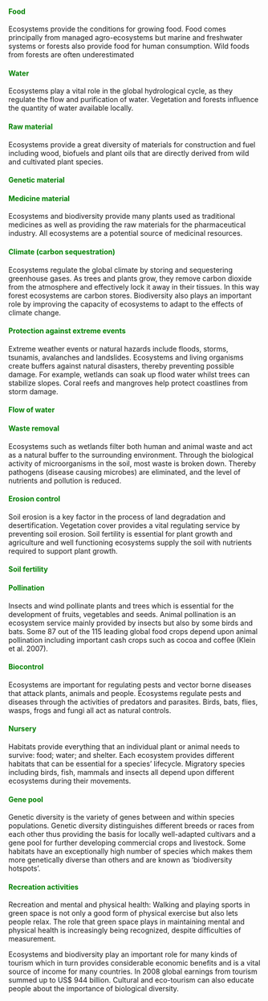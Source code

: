#### <span style="color:green"><b>Food</b></span>

Ecosystems provide the conditions for growing food. Food comes
principally from managed agro-ecosystems but marine and freshwater
systems or forests also provide food for human consumption. Wild foods
from forests are often underestimated

#### <span style="color:green"><b>Water</b></span>

Ecosystems play a vital role in the global hydrological cycle, as they
regulate the flow and purification of water. Vegetation and forests
influence the quantity of water available locally.

#### <span style="color:green"><b>Raw material</b></span>

Ecosystems provide a great diversity of materials for construction and
fuel including wood, biofuels and plant oils that are directly derived
from wild and cultivated plant species.

#### <span style="color:green"><b>Genetic material</b></span>

#### <span style="color:green"><b>Medicine material</b></span>

Ecosystems and biodiversity provide many plants used as traditional
medicines as well as providing the raw materials for the pharmaceutical
industry. All ecosystems are a potential source of medicinal resources.

#### <span style="color:green"><b>Climate (carbon sequestration)</b></span>

Ecosystems regulate the global climate by storing and sequestering
greenhouse gases. As trees and plants grow, they remove carbon dioxide
from the atmosphere and effectively lock it away in their tissues. In
this way forest ecosystems are carbon stores. Biodiversity also plays an
important role by improving the capacity of ecosystems to adapt to the
effects of climate change.

#### <span style="color:green"><b>Protection against extreme events</b></span>

Extreme weather events or natural hazards include floods, storms,
tsunamis, avalanches and landslides. Ecosystems and living organisms
create buffers against natural disasters, thereby preventing possible
damage. For example, wetlands can soak up flood water whilst trees can
stabilize slopes. Coral reefs and mangroves help protect coastlines from
storm damage.

#### <span style="color:green"><b>Flow of water</b></span>

#### <span style="color:green"><b>Waste removal</b></span>

Ecosystems such as wetlands filter both human and animal waste and act
as a natural buffer to the surrounding environment. Through the
biological activity of microorganisms in the soil, most waste is broken
down. Thereby pathogens (disease causing microbes) are eliminated, and
the level of nutrients and pollution is reduced.

#### <span style="color:green"><b>Erosion control</b></span>

Soil erosion is a key factor in the process of land degradation and
desertification. Vegetation cover provides a vital regulating service by
preventing soil erosion. Soil fertility is essential for plant growth
and agriculture and well functioning ecosystems supply the soil with
nutrients required to support plant growth.

#### <span style="color:green"><b>Soil fertility</b></span>

#### <span style="color:green"><b>Pollination</b></span>

Insects and wind pollinate plants and trees which is essential for the
development of fruits, vegetables and seeds. Animal pollination is an
ecosystem service mainly provided by insects but also by some birds and
bats. Some 87 out of the 115 leading global food crops depend upon
animal pollination including important cash crops such as cocoa and
coffee (Klein et al. 2007).

#### <span style="color:green"><b>Biocontrol</b></span>

Ecosystems are important for regulating pests and vector borne diseases
that attack plants, animals and people. Ecosystems regulate pests and
diseases through the activities of predators and parasites. Birds, bats,
flies, wasps, frogs and fungi all act as natural controls.

#### <span style="color:green"><b>Nursery</b></span>

Habitats provide everything that an individual plant or animal needs to
survive: food; water; and shelter. Each ecosystem provides different
habitats that can be essential for a species’ lifecycle. Migratory
species including birds, fish, mammals and insects all depend upon
different ecosystems during their movements.

#### <span style="color:green"><b>Gene pool</b></span>

Genetic diversity is the variety of genes between and within species
populations. Genetic diversity distinguishes different breeds or races
from each other thus providing the basis for locally well-adapted
cultivars and a gene pool for further developing commercial crops and
livestock. Some habitats have an exceptionally high number of species
which makes them more genetically diverse than others and are known as
‘biodiversity hotspots’.

#### <span style="color:green"><b>Recreation activities</b></span>

Recreation and mental and physical health: Walking and playing sports in
green space is not only a good form of physical exercise but also lets
people relax. The role that green space plays in maintaining mental and
physical health is increasingly being recognized, despite difficulties
of measurement.

Ecosystems and biodiversity play an important role for many kinds of
tourism which in turn provides considerable economic benefits and is a
vital source of income for many countries. In 2008 global earnings from
tourism summed up to US$ 944 billion. Cultural and eco-tourism can also
educate people about the importance of biological diversity.
